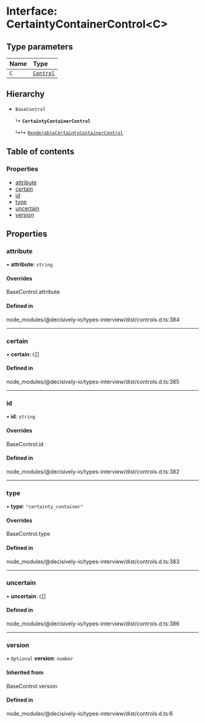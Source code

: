 # Interface: CertaintyContainerControl<C\>

## Type parameters

| Name | Type |
| :------ | :------ |
| `C` | [`Control`](../wiki/Exports#control) |

## Hierarchy

- `BaseControl`

  ↳ **`CertaintyContainerControl`**

  ↳↳ [`RenderableCertaintyContainerControl`](../wiki/RenderableCertaintyContainerControl)

## Table of contents

### Properties

- [attribute](../wiki/CertaintyContainerControl#attribute)
- [certain](../wiki/CertaintyContainerControl#certain)
- [id](../wiki/CertaintyContainerControl#id)
- [type](../wiki/CertaintyContainerControl#type)
- [uncertain](../wiki/CertaintyContainerControl#uncertain)
- [version](../wiki/CertaintyContainerControl#version)

## Properties

### attribute

• **attribute**: `string`

#### Overrides

BaseControl.attribute

#### Defined in

node_modules/@decisively-io/types-interview/dist/controls.d.ts:384

___

### certain

• **certain**: `C`[]

#### Defined in

node_modules/@decisively-io/types-interview/dist/controls.d.ts:385

___

### id

• **id**: `string`

#### Overrides

BaseControl.id

#### Defined in

node_modules/@decisively-io/types-interview/dist/controls.d.ts:382

___

### type

• **type**: ``"certainty_container"``

#### Overrides

BaseControl.type

#### Defined in

node_modules/@decisively-io/types-interview/dist/controls.d.ts:383

___

### uncertain

• **uncertain**: `C`[]

#### Defined in

node_modules/@decisively-io/types-interview/dist/controls.d.ts:386

___

### version

• `Optional` **version**: `number`

#### Inherited from

BaseControl.version

#### Defined in

node_modules/@decisively-io/types-interview/dist/controls.d.ts:6
